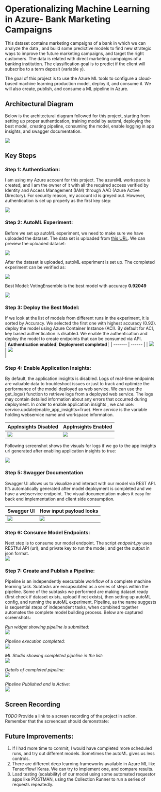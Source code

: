 
# Operationalizing Machine Learning in Azure- Bank Marketing Campaigns

This dataset contains marketing campaigns of a bank in which we can analyze the data , and build some predictive models to find new strategic ways to improve the future marketing campaigns, and target the right customers. The data is related with direct marketing campaigns of a banking institution. The classification goal is to predict if the client will subscribe to a term deposit (variable y).

The goal of this project is to use the Azure ML tools to configure a cloud-based machine learning production model, deploy it, and consume it. We will also create, publish, and consume a ML pipeline in Azure.

## Architectural Diagram

Below is the architectural diagram followed for this project, starting from setting up proper authentication, training model by automl, deploying the best model, creating pipeline, consuming the model, enable logging in app insights, and swagger documentation. <br/>

<kbd><img src= "./images/architecture.png"> </kbd>

## Key Steps
### Step 1: Authentication:
I am using my Azure account for this project. The azureML workspace is created, and I am the owner of it with all the required access verified by Identity and Access Management (IAM) through AAD (Azure Active Directory). For security reason, my account id is greyed out. However, authentication is set up properly as the first key step: <br/>

<kbd><img src= "./images/access.png"> </kbd> <br/>

### Step 2: AutoML Experiment:
Before we set up autoML experiment, we need to make sure we have uploaded the dataset. The data set is uploaded from [this URL](https://automlsamplenotebookdata.blob.core.windows.net/automl-sample-notebook-data/bankmarketing_train.csv). We can preview the uploaded dataset: <br/>

<kbd><img src= "./images/dataset_uploaded.png"> </kbd> <br/>

After the dataset is uploaded, autoML experiment is set up. The completed experiment can be verified as: <br/>

<kbd><img src= "./images/exp_complete.png"> </kbd> <br/>

Best Model: VotingEnsemble is the best model with accuracy **0.92049** <br/>

<kbd><img src= "./images/votingEnsemble.png"> </kbd> <br/>

### Step 3: Deploy the Best Model:
If we look at the list of models from different runs in the experiment, it is sorted by Accuracy. We selected the first one with highest accuracy (0.92). deploy the model using Azure Container Instance (ACI). By default for ACI, key based authentication is disabled. We enable the authentication and deploy the model to create endpoints that can be consumed via API. <br/>
| **Authentication enabled**| **Deployment completed** |
| ------- | ------ | 
| <kbd><img src= "./images/enable_auth_deploy.png"> </kbd> <br/> | <kbd><img src= "./images/endpoint_ready.png"> </kbd> <br/> | 

### Step 4: Enable Application Insights:
By default, the application insights is disabled. Logs of real-time endpoints are valuable data to troubleshoot issues or just to track and optimize the performance of the model deployed as web service. We can use the get_logs() function to retrieve logs from a deployed web service. The logs may contain detailed information about any errors that occurred during deployment. 
In order to enable application insights , we can use: service.update(enable_app_insights=True). Here *service* is the variable holding webservice name and workspace information.

| **AppInsights Disabled**| **AppInsights Enabled** |
| ------- | ------ | 
| <kbd><img src= "./images/enable_false.png"> </kbd> <br/> | <kbd><img src= "./images/enable_true.png"> </kbd> <br/> | 

Following screenshot shows the visuals for logs if we go to the app insights url generated after enabling application insights to true: <br/>

<kbd><img src= "./images/log_visuals.png"> </kbd> <br/>

### Step 5: Swagger Documentation
Swagger UI allows us to visualize and interact with our model via REST API. It’s automatically generated after model deployment is completed and we have a webservice endpoint. The visual documentation makes it easy for back end implementation and client side consumption.

| **Swagger UI**| **How input payload looks** |
| ------- | ------ | 
| <kbd><img src= "./images/swagger.png"> </kbd> <br/> |  <kbd><img src= "./images/inputpayload.png"> </kbd> <br/>| 

### Step 6: Consume Model Endpoints:
Next step is to consume our model endpoint. The script *endpoint.py* uses RESTful API (url), and private key to run the model, and get the output in json format. <br/>
<kbd><img src= "./images/endpoint_results.png"> </kbd> <br/>
 
 ### Step 7: Create and Publish a Pipeline:
Pipeline is an independently executable workflow of a complete machine learning task. Subtasks are encapsulated as a series of steps within the pipeline. Some of the subtasks we performed are making dataset ready (first check if dataset exists, upload if not exists), then setting up autoML config, and running the autoML experiment. Pipeline, as the name suggests is sequential steps of independent tasks, when combined together automates the complete model building process. Below are captured screenshots:

*Run widget showing pipeline is submitted:*
<br/>
<kbd><img src= "./images/run_widget.png"> </kbd> <br/>

*Pipeline execution completed:*
<br/> 
<kbd><img src= "./images/pipeline_execution.png"> </kbd> <br/>

*ML Studio showing completed pipeline in the list:*
<br/> 
<kbd><img src= "./images/pipeline_list.png"> </kbd> <br/>

*Details of completed pipeline:*
<br/> 
<kbd><img src= "./images/pipeline_run_complete.png"> </kbd> <br/>

*Pipeline Published and is Active:*
<br/> 
<kbd><img src= "./images/pipeline_active.png"> </kbd> <br/>


## Screen Recording
*TODO* Provide a link to a screen recording of the project in action. Remember that the screencast should demonstrate:

## Future Improvements:
1. If I had more time to commit, I would have completed more scheduled runs, and try out different models. Sometimes the autoML gives us less controls.
2. There are different deep learning frameworks available in Azure ML like Tensorflow/ Keras. We can try to implement one, and compare results.
3. Load testing (scalability) of our model using some automated requestor apps like POSTMAN, using the Collection Runner to run a series of requests repeatedly.

